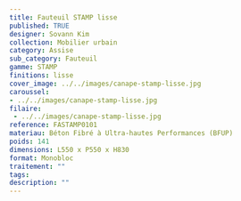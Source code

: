 ```yaml
---
title: Fauteuil STAMP lisse 
published: TRUE
designer: Sovann Kim
collection: Mobilier urbain
category: Assise
sub_category: Fauteuil
gamme: STAMP
finitions: lisse
cover_image: ../../images/canape-stamp-lisse.jpg
caroussel: 
- ../../images/canape-stamp-lisse.jpg
filaire: 
 - ../../images/canape-stamp-lisse.jpg
reference: FASTAMP0101
materiau: Béton Fibré à Ultra-hautes Performances (BFUP)
poids: 141
dimensions: L550 x P550 x H830 
format: Monobloc
traitement: ""
tags: 
description: ""
---
```

